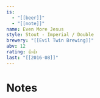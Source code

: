 ```yaml
---
is:
  - "[[beer]]"
  - "[[note]]"
name: Even More Jesus
style: Stout - Imperial / Double
brewery: "[[Evil Twin Brewing]]"
abv: 12
rating: 👍👍
last: "[[2016-08]]"
---
```

# Notes

